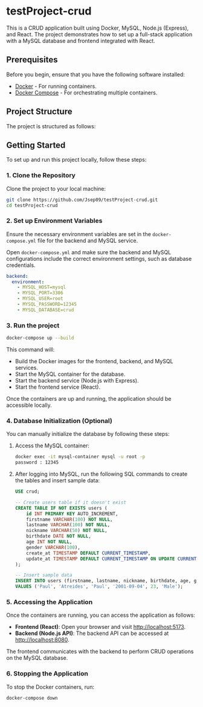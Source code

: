 # testProject-crud

This is a CRUD application built using Docker, MySQL, Node.js (Express), and React. The project demonstrates how to set up a full-stack application with a MySQL database and frontend integrated with React.

## Prerequisites

Before you begin, ensure that you have the following software installed:

- [Docker](https://www.docker.com/get-started) - For running containers.
- [Docker Compose](https://docs.docker.com/compose/) - For orchestrating multiple containers.

## Project Structure

The project is structured as follows:

## Getting Started

To set up and run this project locally, follow these steps:

### 1. Clone the Repository

Clone the project to your local machine:

```bash
git clone https://github.com/Jsep09/testProject-crud.git
cd testProject-crud
```

### 2. Set up Environment Variables

Ensure the necessary environment variables are set in the `docker-compose.yml` file for the backend and MySQL service.

Open `docker-compose.yml` and make sure the backend and MySQL configurations include the correct environment settings, such as database credentials.

```yaml
backend:
  environment:
    - MYSQL_HOST=mysql
    - MYSQL_PORT=3306
    - MYSQL_USER=root
    - MYSQL_PASSWORD=12345
    - MYSQL_DATABASE=crud
```

### 3. Run the project

```bash
docker-compose up --build
```

This command will:

- Build the Docker images for the frontend, backend, and MySQL services.
- Start the MySQL container for the database.
- Start the backend service (Node.js with Express).
- Start the frontend service (React).

Once the containers are up and running, the application should be accessible locally.

### 4. Database Initialization (Optional)

You can manually initialize the database by following these steps:

1. Access the MySQL container:

   ```bash
   docker exec -it mysql-container mysql -u root -p
   password : 12345
   ```

2. After logging into MySQL, run the following SQL commands to create the tables and insert sample data:

   ```sql
   USE crud;

   -- Create users table if it doesn't exist
   CREATE TABLE IF NOT EXISTS users (
       id INT PRIMARY KEY AUTO_INCREMENT,
       firstname VARCHAR(100) NOT NULL,
       lastname VARCHAR(100) NOT NULL,
       nickname VARCHAR(50) NOT NULL,
       birthdate DATE NOT NULL,
       age INT NOT NULL,
       gender VARCHAR(100),
       create_at TIMESTAMP DEFAULT CURRENT_TIMESTAMP,
       update_at TIMESTAMP DEFAULT CURRENT_TIMESTAMP ON UPDATE CURRENT_TIMESTAMP
   );

   -- Insert sample data
   INSERT INTO users (firstname, lastname, nickname, birthdate, age, gender)
   VALUES ('Paul', 'Atreides', 'Paul', '2001-09-04', 23, 'Male');
   ```

### 5. Accessing the Application

Once the containers are running, you can access the application as follows:

- **Frontend (React)**: Open your browser and visit [http://localhost:5173](http://localhost:5173).
- **Backend (Node.js API)**: The backend API can be accessed at [http://localhost:8080](http://localhost:8080).

The frontend communicates with the backend to perform CRUD operations on the MySQL database.

### 6. Stopping the Application

To stop the Docker containers, run:

```bash
docker-compose down

```
